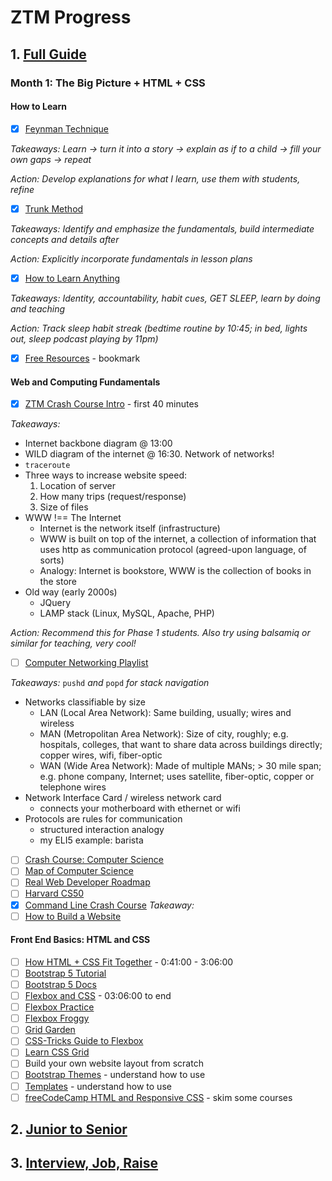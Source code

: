 # ZTM Progress

## 1. [Full Guide](https://archive.ph/Gwofg)

### Month 1: The Big Picture + HTML + CSS

#### How to Learn

- [x] [Feynman Technique](https://archive.ph/AOdpk)  

*Takeaways: Learn -> turn it into a story -> explain as if to  a child -> fill your own gaps -> repeat*  

*Action: Develop explanations for what I learn, use them with students, refine* 

- [x] [Trunk Method](https://archive.ph/3jYJ3)

*Takeaways: Identify and emphasize the fundamentals, build intermediate concepts and details after*  

*Action: Explicitly incorporate fundamentals in lesson plans*  

- [x] [How to Learn Anything](https://archive.ph/wip/KmxKA)

*Takeaways: Identity, accountability, habit cues, GET SLEEP, learn by doing and teaching*  

*Action: Track sleep habit streak (bedtime routine by 10:45; in bed, lights out, sleep podcast playing by 11pm)*  

- [x] [Free Resources](https://zerotomastery.io/resources/) - bookmark

#### Web and Computing Fundamentals

- [x] [ZTM Crash Course Intro](https://www.youtube.com/watch?v=0kS3M8a6kP8&list=RDCMUCt7T2EvYBqvlxNU3fbE4Y7g&index=1) - first 40 minutes

*Takeaways:*
- Internet backbone diagram @ 13:00
- WILD diagram of the internet @ 16:30. Network of networks!
- ```traceroute```
- Three ways to increase website speed:
   1. Location of server
   2. How many trips (request/response)
   3. Size of files
- WWW !== The Internet
  - Internet is the network itself (infrastructure)
  - WWW is built on top of the internet, a collection of information that uses http as communication protocol (agreed-upon language, of sorts)
  - Analogy: Internet is bookstore, WWW is the collection of books in the store
- Old way (early 2000s)
  - JQuery
  - LAMP stack (Linux, MySQL, Apache, PHP)

*Action: Recommend this for Phase 1 students. Also try using balsamiq or similar for teaching, very cool!*

- [ ] [Computer Networking Playlist](https://archive.ph/Rl6IH)

*Takeaways:* ```pushd``` *and* ```popd``` *for stack navigation*
- Networks classifiable by size
    - LAN (Local Area Network): Same building, usually; wires and wireless
    - MAN (Metropolitan Area Network): Size of city, roughly; e.g. hospitals, colleges, that want to share data across buildings directly; copper wires, wifi, fiber-optic
    - WAN (Wide Area Network): Made of multiple MANs; > 30 mile span; e.g. phone company, Internet; uses satellite, fiber-optic, copper or telephone wires
- Network Interface Card / wireless network card
  - connects your motherboard with ethernet or wifi
- Protocols are rules for communication 
  - structured interaction analogy
  - my ELI5 example: barista
  
- [ ] [Crash Course: Computer Science](https://archive.ph/tvngn)
- [ ] [Map of Computer Science](https://archive.ph/qFMgg)
- [ ] [Real Web Developer Roadmap](https://archive.ph/jdzZs)
- [ ] [Harvard CS50](https://www.youtube.com/watch?v=y62zj9ozPOM&list=PLhQjrBD2T3828ZVcVzEIhsHVgjANGZveu)
- [x] [Command Line Crash Course](https://archive.ph/Acwd7)
*Takeaway:*
- [ ] [How to Build a Website](https://www.youtube.com/watch?v=tq7dqdHCc7U&list=PLoYCgNOIyGAB_8_iq1cL8MVeun7cB6eNc)

#### Front End Basics: HTML and CSS
- [ ] [How HTML + CSS Fit Together](https://www.youtube.com/watch?v=0kS3M8a6kP8&t=2487&list=RDCMUCt7T2EvYBqvlxNU3fbE4Y7g&index=2&ab_channel=ZeroToMastery) - 0:41:00 - 3:06:00
- [ ] [Bootstrap 5 Tutorial](https://www.youtube.com/watch?v=rQryOSyfXmI&list=PLl1gkwYU90QlfX9oIJvC4JJKaucei7Hx8&t=0s)
- [ ] [Bootstrap 5 Docs](https://getbootstrap.com/docs)
- [ ] [Flexbox and CSS](https://www.youtube.com/watch?v=0kS3M8a6kP8&t=11165&list=RDCMUCt7T2EvYBqvlxNU3fbE4Y7g&index=2&ab_channel=ZeroToMastery) - 03:06:00 to end
- [ ] [Flexbox Practice](https://flexiting.com/playground/)
- [ ] [Flexbox Froggy](https://flexboxfroggy.com/)
- [ ] [Grid Garden](http://cssgridgarden.com/)
- [ ] [CSS-Tricks Guide to Flexbox](https://css-tricks.com/snippets/css/a-guide-to-flexbox/)
- [ ] [Learn CSS Grid](https://learncssgrid.com/)
- [ ] Build your own website layout from scratch
- [ ] [Bootstrap Themes](https://startbootstrap.com/themes) - understand how to use
- [ ] [Templates](https://html5up.net/) - understand how to use
- [ ] [freeCodeCamp HTML and Responsive CSS](https://www.freecodecamp.org/learn/2022/responsive-web-design) - skim some courses

## 2. [Junior to Senior](https://archive.ph/0DGwN)

## 3. [Interview, Job, Raise](https://archive.ph/4Okzz)
